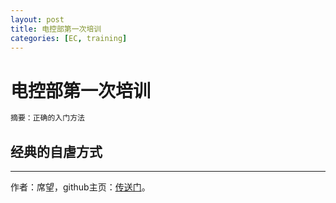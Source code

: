 ```yaml
---
layout: post
title: 电控部第一次培训
categories: [EC, training]
---
```


# 电控部第一次培训

```txt
摘要：正确的入门方法
```

## 经典的自虐方式

----

作者：席望，github主页：[传送门](https://github.com/bddwyx)。